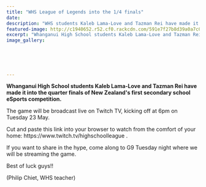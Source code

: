 ```yaml
---
title: "WHS League of Legends into the 1/4 finals"
date: 
description: "WHS students Kaleb Lama-Love and Tazman Rei have made it into the quarter finals of New Zealand's first secondary school eSports competition..."
featured-image: http://c1940652.r52.cf0.rackcdn.com/591e7f27b8d39a0a7c000388/league-of-legends-image.png
excerpt: "Whanganui High School students Kaleb Lama-Love and Tazman Rei have made it into the quarter finals of New Zealand's first secondary school eSports competition."
image_gallery:
    
    
    
    
    
---
```


<p dir="ltr"><strong>Whanganui High School students Kaleb Lama-Love and Tazman Rei have made it into the quarter finals of New Zealand's first secondary school eSports competition.</strong></p>
<p dir="ltr">The game will be broadcast live on Twitch TV, kicking off at 6pm on Tuesday 23 May.&nbsp;</p>
<p>Cut and paste this link into your browser to watch from the comfort of your home: https://www.twitch.tv/highschoolleague .</p>
<p>If you want to share in the hype, come along to G9 Tuesday night where we will be streaming the game.</p>
<p>Best of luck guys!!</p>
<p>(Philip Chiet, WHS teacher)</p>
<div><span><br /></span></div>

